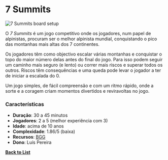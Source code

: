 # 7 Summits

![7 Summits board setup](https://cf.geekdo-images.com/Q4iOaWo-tUvHrn7OgsyIbA__imagepage/img/ueiIwZ-GprPZBEilzqIrTr9JsHU=/fit-in/900x600/filters:no_upscale():strip_icc()/pic8251657.jpg)

O *7 Summits* é um jogo competitivo onde os jogadores, num papel de alpinistas, procuram ser o melhor alpinista mundial, conquistando o pico das montanhas mais altas dos 7 continentes.

Os jogadores têm como objectivo escalar várias montanhas e conquistar o topo do maior número delas antes do final do jogo. Para isso podem seguir um caminho mais seguro (e lento) ou correr mais riscos e superar todos os outros. Riscos têm consequências e uma queda pode levar o jogador a ter de iniciar a escalada do 0.

Um jogo simples, de fácil compreensão e com um ritmo rápido, onde a sorte e a coragem criam momentos divertidos e reviravoltas no jogo.

### Características

- **Duração**: 30 a 45 minutos
- **Jogadores**: 2 a 5 (melhor experiência com 3)
- **Idade**: acima de 10 anos
- **Complexidade**: 1.86/5 (baixa)
- **Recursos**: [BGG](https://boardgamegeek.com/boardgame/275213/7-summits)
- **Dono**: Luís Pereira

**[Back to List](../README.md)**
